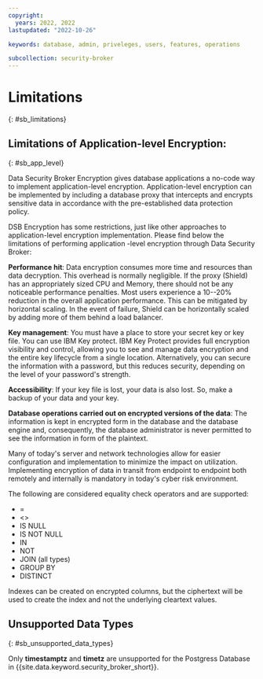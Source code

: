 ```yaml
---
copyright:
  years: 2022, 2022
lastupdated: "2022-10-26"

keywords: database, admin, priveleges, users, features, operations

subcollection: security-broker
---
```


# Limitations
{: #sb_limitations}

## Limitations of Application-level Encryption:
{: #sb_app_level}

Data Security Broker Encryption gives database applications a no-code
way to implement application-level encryption. Application-level
encryption can be implemented by including a database proxy that
intercepts and encrypts sensitive data in accordance with the
pre-established data protection policy.

DSB Encryption has some restrictions, just like other approaches to
application-level encryption implementation. Please find below the
limitations of performing application -level encryption through Data
Security Broker:

**Performance hit**: Data encryption consumes more time and resources
than data decryption. This overhead is normally negligible. If the proxy
(Shield) has an appropriately sized CPU and Memory, there should not be
any noticeable performance penalties. Most users experience a 10--20%
reduction in the overall application performance. This can be mitigated
by horizontal scaling. In the event of failure, Shield can be
horizontally scaled by adding more of them behind a load balancer.

**Key management**: You must have a place to store your secret key or
key file. You can use IBM Key protect. IBM Key Protect provides full encryption visibility and control,
allowing you to see and manage data encryption and the entire key lifecycle from a single location. Alternatively, you can secure the information with a password,
but this reduces security, depending on the level of your password's
strength.

**Accessibility**: If your key file is lost, your data is also lost. So,
make a backup of your data and your key.

**Database operations carried out on encrypted versions of the data**:
The information is kept in encrypted form in the database and the
database engine and, consequently, the database administrator is never
permitted to see the information in form of the plaintext.

Many of today's server and network technologies allow for easier
configuration and implementation to minimize the impact on utilization.
Implementing encryption of data in transit from endpoint to endpoint
both remotely and internally is mandatory in today's cyber risk
environment.

The following are considered equality check operators and are supported:

* =
* &lt;\>
* IS NULL
* IS NOT NULL
* IN
* NOT
* JOIN (all types)
* GROUP BY
* DISTINCT

Indexes can be created on encrypted columns, but the ciphertext will be
used to create the index and not the underlying cleartext values.

## Unsupported Data Types
{: #sb_unsupported_data_types}

Only **timestamptz** and **timetz** are unsupported for the Postgress Database in {{site.data.keyword.security_broker_short}}. 